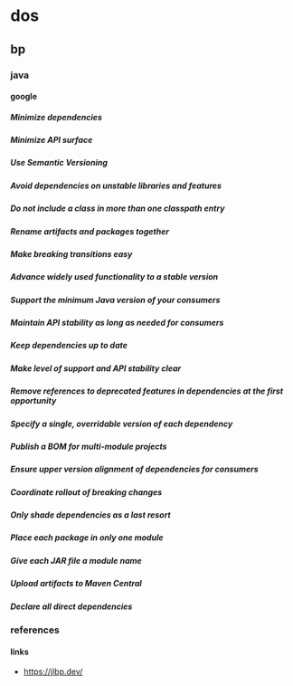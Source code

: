 # dos
## bp
### java 
#### google

##### Minimize dependencies 
##### Minimize API surface
##### Use Semantic Versioning
##### Avoid dependencies on unstable libraries and features
##### Do not include a class in more than one classpath entry
##### Rename artifacts and packages together
##### Make breaking transitions easy
##### Advance widely used functionality to a stable version
##### Support the minimum Java version of your consumers
##### Maintain API stability as long as needed for consumers
##### Keep dependencies up to date
##### Make level of support and API stability clear
##### Remove references to deprecated features in dependencies at the first opportunity
##### Specify a single, overridable version of each dependency
##### Publish a BOM for multi-module projects
##### Ensure upper version alignment of dependencies for consumers
##### Coordinate rollout of breaking changes
##### Only shade dependencies as a last resort
##### Place each package in only one module
##### Give each JAR file a module name
##### Upload artifacts to Maven Central
##### Declare all direct dependencies


### 
####
###
####
###


### references
#### links
- <https://jlbp.dev/>